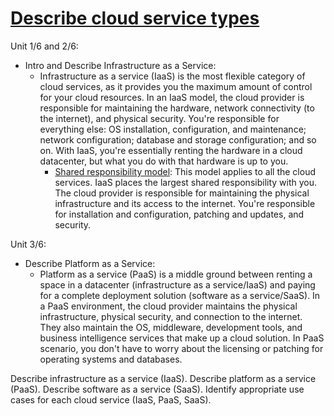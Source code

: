 # [Describe cloud service types](https://learn.microsoft.com/en-us/training/modules/describe-cloud-service-types/)

Unit 1/6 and 2/6:
  - Intro and Describe Infrastructure as a Service:
    - Infrastructure as a service (IaaS) is the most flexible category of cloud services, as it provides you the maximum amount of control for your cloud resources. In an IaaS model, the cloud provider is responsible for maintaining the hardware, network connectivity (to the internet), and physical security. You're responsible for everything else: OS installation, configuration, and maintenance; network configuration; database and storage configuration; and so on. With IaaS, you're essentially renting the hardware in a cloud datacenter, but what you do with that hardware is up to you.
      - [Shared responsibility model](https://learn.microsoft.com/en-us/azure/security/fundamentals/media/shared-responsibility/shared-responsibility.svg): This model applies to all the cloud services. IaaS places the largest shared responsibility with you. The cloud provider is responsible for maintaining the physical infrastructure and its access to the internet. You're responsible for installation and configuration, patching and updates, and security.

Unit 3/6:
  - Describe Platform as a Service:
    - Platform as a service (PaaS) is a middle ground between renting a space in a datacenter (infrastructure as a service/IaaS) and paying for a complete deployment solution (software as a service/SaaS). In a PaaS environment, the cloud provider maintains the physical infrastructure, physical security, and connection to the internet. They also maintain the OS, middleware, development tools, and business intelligence services that make up a cloud solution. In PaaS scenario, you don't have to worry about the licensing or patching for operating systems and databases.





        

Describe infrastructure as a service (IaaS).
Describe platform as a service (PaaS).
Describe software as a service (SaaS).
Identify appropriate use cases for each cloud service (IaaS, PaaS, SaaS).
